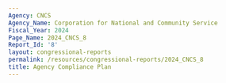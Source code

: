 ```yaml
---
Agency: CNCS
Agency_Name: Corporation for National and Community Service
Fiscal_Year: 2024
Page_Name: 2024_CNCS_8
Report_Id: '8'
layout: congressional-reports
permalink: /resources/congressional-reports/2024_CNCS_8
title: Agency Compliance Plan
---
```


